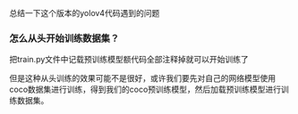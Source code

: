 

总结一下这个版本的yolov4代码遇到的问题

### 怎么从头开始训练数据集？

把train.py文件中记载预训练模型额代码全部注释掉就可以开始训练了

但是这种从头训练的效果可能不是很好，或许我们要先对自己的网络模型使用coco数据集进行训练，得到我们的coco预训练模型，然后加载预训练模型进行训练数据集。

